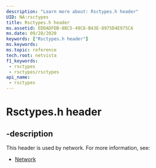 ```yaml
---
description: "Learn more about: Rsctypes.h header"
UID: NA:rsctypes
title: Rsctypes.h header
ms.assetid: EDDADFDB-8BC5-49C8-B43E-8975D4E975CA
ms.date: 09/28/2020
keywords: ["Rsctypes.h header"]
ms.keywords: 
ms.topic: reference
tech.root: netvista
f1_keywords:
 - rsctypes
 - rsctypes/rsctypes
api_name:
 - rsctypes
---
```


# Rsctypes.h header


## -description

This header is used by network. For more information, see:

- [Network](../_netvista/index.md)

